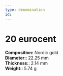 ```yaml
---
type: denomination
id: 
---
```


# 20 eurocent

**Composition:** Nordic gold\
**Diameter:**: 22.25 mm\
**Thickness:**: 2.14 mm\
**Weight:**: 5.74 g

